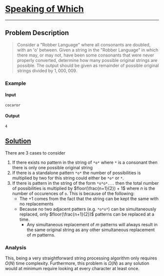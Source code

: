 [_metadata_:tags]:- "Kattis string_processing combinatorics"

# [Speaking of Which](https://open.kattis.com/problems/speakingofwhich)

---

## Problem Description
> Consider a "Robber Language" where all consonants are doubled, with an 'o' between. Given a string in the "Robber Language" in which there may, or may not, have been some consonants that were never properly converted, determine how many possible original strings are possible. The output should be given as remainder of possible original strings divided by $1,000,009$.

### Example
#### Input
```
cocaror
```
#### Output
```
4
```

## [Solution](%PUBLIC_URL%/speaking_of_which.cpp)
There are 3 cases to consider
1. If there exists no pattern in the string of `*o*` where `*` is a consonant then there is only one possible original string
2. If there is a standalone pattern `*o*` the number of possibilities is multiplied by two for this string could either be `*o*` or `*`. 
3. If there is pattern in the string of the form `*o*o*...`  then the total number of possibilities is multiplied by $floor(\frac{n+1}{2}) + 1$ where $n$ is the number of occurences of `o`. This is because of the following:
    * The $+1$ comes from the fact that the string can be kept the same with no replacements
    * Because no two adjacent patters (e.g. `*o*o*`) can be simultaneously replaced, only $floor(\frac{n+1}{2})$ patterns can be replaced at a time.
      * Any simultaneous replacement of $m$ patterns will always result in the same original string as any other simultaneous replacement of $m$ patterns.

### Analysis
This, being a very straightforward string processing algorithm only requires $O(N)$ time complexity. Furthermore, this problem is $\Omega(N)$ as any solution would at minimum require looking at every character at least once.